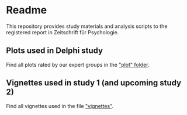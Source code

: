 # Readme

This repository provides study materials and analysis scripts to the registered 
report in Zeitschrift für Psychologie.

## Plots used in Delphi study

Find all plots rated by our expert groups in the ["plot" folder](/plots).

## Vignettes used in study 1 (and upcoming study 2)

Find all vignettes used in the file ["vignettes"](vignettes.md).